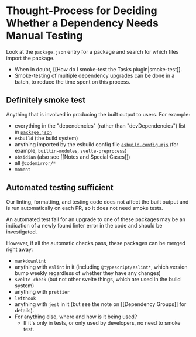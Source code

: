# Thought-Process for Deciding Whether a Dependency Needs Manual Testing

Look at the `package.json` entry for a package and search for which files import the package.

- When in doubt, [[How do I smoke-test the Tasks plugin|smoke-test]].
- Smoke-testing of multiple dependency upgrades can be done in a batch, to reduce the time spent on this process.

## Definitely smoke test

Anything that is involved in producing the built output to users. For example:

- everything in the "dependencies" (rather than "devDependencies") list in [`package.json`](https://github.com/obsidian-tasks-group/obsidian-tasks/blob/main/package.json)
- `esbuild` (the build system)
- anything imported by the esbuild config file [`esbuild.config.mjs`](https://github.com/obsidian-tasks-group/obsidian-tasks/blob/main/esbuild.config.mjs) (for example, `builtin-modules`, `svelte-preprocess`)
- `obsidian` (also see [[Notes and Special Cases]])
- all `@codemirror/*`
- `moment`

## Automated testing sufficient

Our linting, formatting, and testing code does not affect the built output and is run automatically on each PR, so it does not need smoke tests.

An automated test fail for an upgrade to one of these packages may be an indication of a newly found linter error in the code and should be investigated.

However, if all the automatic checks pass, these packages can be merged right away:

- `markdownlint`
- anything with `eslint` in it (including `@typescript/eslint*`, which version bump weekly regardless of whether they have any changes)
- `svelte-check` (but not other svelte things, which are used in the build system)
- anything with `prettier`
- `lefthook`
- anything with `jest` in it (but see the note on [[Dependency Groups]] for details).
- For anything else, where and how is it being used?
  - If it's only in tests, or only used by developers, no need to smoke test.
